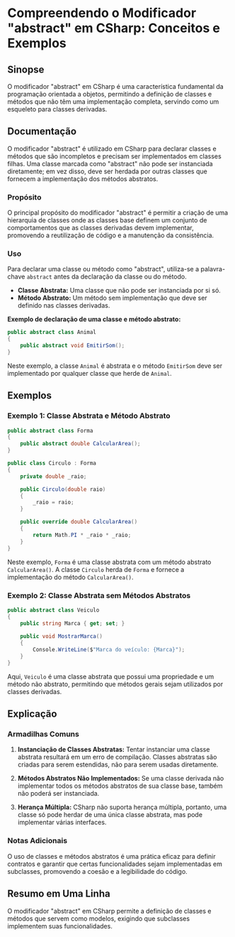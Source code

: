 <!--
Meta Description: # Compreendendo o Modificador "abstract" em CSharp: Conceitos e Exemplos ## Sinopse O modificador "abstract" em CSharp é uma característica fundamenta...
Meta Keywords: classe, uma, classes, abstract, que
-->

# Compreendendo o Modificador "abstract" em CSharp: Conceitos e Exemplos

## Sinopse
O modificador "abstract" em CSharp é uma característica fundamental da programação orientada a objetos, permitindo a definição de classes e métodos que não têm uma implementação completa, servindo como um esqueleto para classes derivadas.

## Documentação
O modificador "abstract" é utilizado em CSharp para declarar classes e métodos que são incompletos e precisam ser implementados em classes filhas. Uma classe marcada como "abstract" não pode ser instanciada diretamente; em vez disso, deve ser herdada por outras classes que fornecem a implementação dos métodos abstratos.

### Propósito
O principal propósito do modificador "abstract" é permitir a criação de uma hierarquia de classes onde as classes base definem um conjunto de comportamentos que as classes derivadas devem implementar, promovendo a reutilização de código e a manutenção da consistência.

### Uso
Para declarar uma classe ou método como "abstract", utiliza-se a palavra-chave `abstract` antes da declaração da classe ou do método. 

- **Classe Abstrata:** Uma classe que não pode ser instanciada por si só.
- **Método Abstrato:** Um método sem implementação que deve ser definido nas classes derivadas.

**Exemplo de declaração de uma classe e método abstrato:**

```csharp
public abstract class Animal
{
    public abstract void EmitirSom();
}
```

Neste exemplo, a classe `Animal` é abstrata e o método `EmitirSom` deve ser implementado por qualquer classe que herde de `Animal`.

## Exemplos
### Exemplo 1: Classe Abstrata e Método Abstrato

```csharp
public abstract class Forma
{
    public abstract double CalcularArea();
}

public class Circulo : Forma
{
    private double _raio;

    public Circulo(double raio)
    {
        _raio = raio;
    }

    public override double CalcularArea()
    {
        return Math.PI * _raio * _raio;
    }
}
```

Neste exemplo, `Forma` é uma classe abstrata com um método abstrato `CalcularArea()`. A classe `Circulo` herda de `Forma` e fornece a implementação do método `CalcularArea()`.

### Exemplo 2: Classe Abstrata sem Métodos Abstratos

```csharp
public abstract class Veiculo
{
    public string Marca { get; set; }
    
    public void MostrarMarca()
    {
        Console.WriteLine($"Marca do veículo: {Marca}");
    }
}
```

Aqui, `Veiculo` é uma classe abstrata que possui uma propriedade e um método não abstrato, permitindo que métodos gerais sejam utilizados por classes derivadas.

## Explicação
### Armadilhas Comuns
1. **Instanciação de Classes Abstratas:** Tentar instanciar uma classe abstrata resultará em um erro de compilação. Classes abstratas são criadas para serem estendidas, não para serem usadas diretamente.
   
2. **Métodos Abstratos Não Implementados:** Se uma classe derivada não implementar todos os métodos abstratos de sua classe base, também não poderá ser instanciada.

3. **Herança Múltipla:** CSharp não suporta herança múltipla, portanto, uma classe só pode herdar de uma única classe abstrata, mas pode implementar várias interfaces.

### Notas Adicionais
O uso de classes e métodos abstratos é uma prática eficaz para definir contratos e garantir que certas funcionalidades sejam implementadas em subclasses, promovendo a coesão e a legibilidade do código.

## Resumo em Uma Linha
O modificador "abstract" em CSharp permite a definição de classes e métodos que servem como modelos, exigindo que subclasses implementem suas funcionalidades.